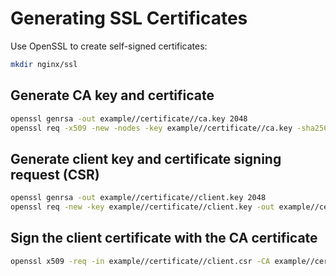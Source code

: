 
# Generating SSL Certificates

Use OpenSSL to create self-signed certificates:

```bash
mkdir nginx/ssl
```

## Generate CA key and certificate

```bash
openssl genrsa -out example//certificate//ca.key 2048
openssl req -x509 -new -nodes -key example//certificate//ca.key -sha256 -days 365 -out example//certificate//ca.crt -subj "//CN=MyCA"
```

## Generate client key and certificate signing request (CSR)

```bash
openssl genrsa -out example//certificate//client.key 2048
openssl req -new -key example//certificate//client.key -out example//certificate//client.csr -subj "//CN=localhost"
```

## Sign the client certificate with the CA certificate

```bash
openssl x509 -req -in example//certificate//client.csr -CA example//certificate//server-ca.crt -CAkey example//certificate//server-ca.key -CAcreateserial -out example//certificate//client.crt -days 365 -sha256
```
